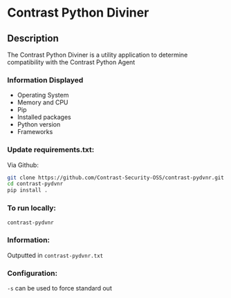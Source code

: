 # Contrast Python Diviner

## Description

The Contrast Python Diviner is a utility application to determine compatibility with the Contrast Python Agent

### Information Displayed

* Operating System
* Memory and CPU
* Pip
* Installed packages
* Python version
* Frameworks

### Update requirements.txt:

Via Github:

```bash
git clone https://github.com/Contrast-Security-OSS/contrast-pydvnr.git
cd contrast-pydvnr
pip install .

```

### To run locally:

```bash
contrast-pydvnr
```

### Information:

Outputted in `contrast-pydvnr.txt`

### Configuration:

`-s` can be used to force standard out